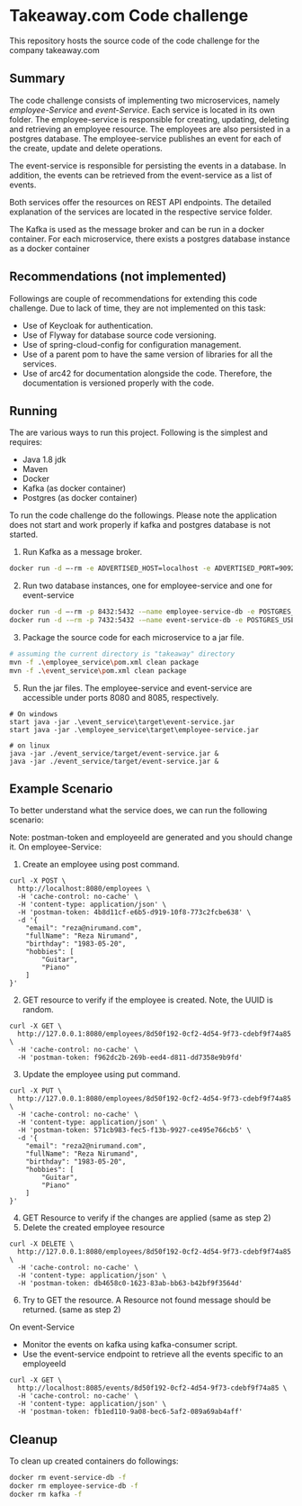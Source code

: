 # Takeaway.com Code challenge

This repository hosts the source code of the code challenge for the company takeaway.com

## Summary
The code challenge consists of implementing two microservices, namely *employee-Service* and *event-Service*.
Each service is located in its own folder. 
The employee-service is responsible for creating, updating, deleting and retrieving an employee resource.
The employees are also persisted in a postgres database. 
The employee-service publishes an event for each of the create, update and delete operations.

The event-service is responsible for persisting the events in a database. 
In addition, the events can be retrieved from the event-service as a list of events.

Both services offer the resources on REST API endpoints. The detailed explanation of the services are located in the respective service folder.

The Kafka is used as the message broker and can be run in a docker container. 
For each microservice, there exists a postgres database instance as a docker container

## Recommendations (not implemented)
Followings are couple of recommendations for extending this code challenge. Due to lack of time, they are not implemented on this task:

- Use of Keycloak for authentication.
- Use of Flyway for database source code versioning.
- Use of spring-cloud-config for configuration management.
- Use of a parent pom to have the same version of libraries for all the services.
- Use of arc42 for documentation alongside the code. Therefore, the documentation is versioned properly with the code.

## Running
The are various ways to run this project. Following is the simplest and requires:

- Java 1.8 jdk
- Maven
- Docker
- Kafka (as docker container)
- Postgres (as docker container)

To run the code challenge do the followings.
Please note the application does not start and work properly if kafka and postgres database is not started.

1) Run Kafka as a message broker.
```bash
docker run -d –-rm -e ADVERTISED_HOST=localhost -e ADVERTISED_PORT=9092 –-name kafka -p 2181:2181 -p 9092:9092 -p 8000:8000 spotify/kafka
```
2) Run two database instances, one for employee-service and one for event-service
```bash
docker run -d –-rm -p 8432:5432 -–name employee-service-db -e POSTGRES_USER=employeeservice -e POSTGRES_PASSWORD=employeeservice postgres:alpine -d employeeservice
docker run -d -–rm -p 7432:5432 -–name event-service-db -e POSTGRES_USER=eventservice -e POSTGRES_PASSWORD=eventservice postgres:alpine -d eventservice
```
3) Package the source code for each microservice to a jar file.
```bash
# assuming the current directory is "takeaway" directory
mvn -f .\employee_service\pom.xml clean package
mvn -f .\event_service\pom.xml clean package
```
5) Run the jar files. The employee-service and event-service are accessible under ports 8080 and 8085, respectively.
```http request
# On windows
start java -jar .\event_service\target\event-service.jar
start java -jar .\employee_service\target\employee-service.jar

# on linux
java -jar ./event_service/target/event-service.jar &
java -jar ./event_service/target/event-service.jar &
```

## Example Scenario
To better understand what the service does, we can run the following scenario:

Note: postman-token and employeeId are generated and you should change it.
On employee-Service:

1) Create an employee using post command. 
```http request
curl -X POST \
  http://localhost:8080/employees \
  -H 'cache-control: no-cache' \
  -H 'content-type: application/json' \
  -H 'postman-token: 4b8d11cf-e6b5-d919-10f8-773c2fcbe638' \
  -d '{
    "email": "reza@nirumand.com",
    "fullName": "Reza Nirumand",
    "birthday": "1983-05-20",
    "hobbies": [
        "Guitar",
        "Piano"
    ]
}'
```
2) GET resource to verify if the employee is created. Note, the UUID is random.
```http request
curl -X GET \
  http://127.0.0.1:8080/employees/8d50f192-0cf2-4d54-9f73-cdebf9f74a85 \
  -H 'cache-control: no-cache' \
  -H 'postman-token: f962dc2b-269b-eed4-d811-dd7358e9b9fd'
```
3) Update the employee using put command.
```http request
curl -X PUT \
  http://127.0.0.1:8080/employees/8d50f192-0cf2-4d54-9f73-cdebf9f74a85 \
  -H 'cache-control: no-cache' \
  -H 'content-type: application/json' \
  -H 'postman-token: 571cb983-fec5-f13b-9927-ce495e766cb5' \
  -d '{
    "email": "reza2@nirumand.com",
    "fullName": "Reza Nirumand",
    "birthday": "1983-05-20",
    "hobbies": [
        "Guitar",
        "Piano"
    ]
}'
```
4) GET Resource to verify if the changes are applied (same as step 2)
5) Delete the created employee resource
```http request
curl -X DELETE \
  http://127.0.0.1:8080/employees/8d50f192-0cf2-4d54-9f73-cdebf9f74a85 \
  -H 'cache-control: no-cache' \
  -H 'content-type: application/json' \
  -H 'postman-token: db4658c0-1623-83ab-bb63-b42bf9f3564d'
```
6) Try to GET the resource. A Resource not found message should be returned. (same as step 2)

On event-Service
- Monitor the events on kafka using kafka-consumer script.
- Use the event-service endpoint to retrieve all the events specific to an employeeId
```http request
curl -X GET \
  http://localhost:8085/events/8d50f192-0cf2-4d54-9f73-cdebf9f74a85 \
  -H 'cache-control: no-cache' \
  -H 'content-type: application/json' \
  -H 'postman-token: fb1ed110-9a08-bec6-5af2-089a69ab4aff'
```

## Cleanup
To clean up created containers do followings:
```bash
docker rm event-service-db -f
docker rm employee-service-db -f
docker rm kafka -f
```
